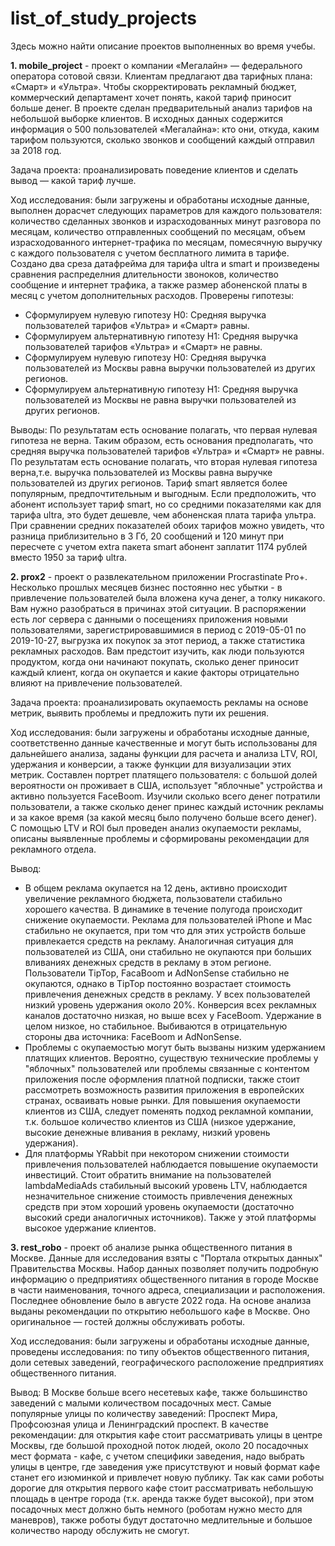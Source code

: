 # list_of_study_projects
Здесь можно найти описание проектов выполненных во время учебы.

**1. mobile_project** - проект о компании «Мегалайн» — федерального оператора сотовой связи. Клиентам предлагают два тарифных плана: «Смарт» и «Ультра». Чтобы скорректировать рекламный бюджет, коммерческий департамент хочет понять, какой тариф приносит больше денег.
В проекте сделан предварительный анализ тарифов на небольшой выборке клиентов. В исходных данных содержится информация о 500 пользователей «Мегалайна»: кто они, откуда, каким тарифом пользуются, сколько звонков и сообщений каждый отправил за 2018 год.

Задача проекта: проанализировать поведение клиентов и сделать вывод — какой тариф лучше.

Ход исследования: были загружены и обработаны исходные данные, выполнен дорасчет следующих параметров для каждого пользователя: количество сделанных звонков и израсходованных минут разговора по месяцам, количество отправленных сообщений по месяцам, объем израсходованного интернет-трафика по месяцам, помесячную выручку с каждого пользователя с учетом бесплатного лимита в тарифе. Создано два среза датафрейма для тарифа ultra и smart и произведены сравнения распределния длительности звоноков, количество сообщение и интернет трафика, а также размер абоненской платы в месяц с учетом дополнительных расходов. Проверены гипотезы:
* Сформулируем нулевую гипотезу H0: Cредняя выручка пользователей тарифов «Ультра» и «Смарт» равны.
* Сформулируем альтернативную гипотезу H1: Cредняя выручка пользователей тарифов «Ультра» и «Смарт» не равны.
* Сформулируем нулевую гипотезу H0: Cредняя выручка пользователей из Москвы равна выручки пользователей из других регионов.
* Сформулируем альтернативную гипотезу H1: Cредняя выручка пользователей из Москвы не равна выручки пользователей из других регионов.

Выводы:
По результатам есть основание полагать, что первая нулевая гипотеза не верна. Таким образом, есть основания предполагать, что средняя выручка пользователей тарифов «Ультра» и «Смарт» не равны.
По результатам есть основание полагать, что вторая нулевая гипотеза верна,т.е. выручка пользователей из Москвы равна выручке пользователей из других регионов.
Тариф smart является более популярным, предпочтительным и выгодным. Если предположить, что абонент использует тариф smart, но со средними показателями как для тарифа ultra, это будет дешевле, чем абоненская плата тарифа ультра. При сравнении средних показателей обоих тарифов можно увидеть, что разница приблизительно в 3 Гб, 20 сообщений и 120 минут при пересчете с учетом extra пакета smart абонент заплатит 1174 рублей вместо 1950 за тариф ultra.
 



**2. prox2** - проект о развлекательном приложении Procrastinate Pro+. Несколько прошлых месяцев бизнес постоянно нес убытки - в привлечение пользователей была вложена куча денег, а толку никакого. Вам нужно разобраться в причинах этой ситуации.
В распоряжении есть лог сервера с данными о посещениях приложения новыми пользователями, зарегистрировавшимися в период с 2019-05-01 по 2019-10-27, выгрузка их покупок за этот период, а также статистика рекламных расходов. Вам предстоит изучить, как люди пользуются продуктом, когда они начинают покупать, сколько денег приносит каждый клиент, когда он окупается и какие факторы отрицательно влияют на привлечение пользователей.

Задача проекта: проанализировать окупаемость рекламы на основе метрик, выявить проблемы и предложить пути их решения.

Ход исследования: были загружены и обработаны исходные данные, соответственно данные качественные и могут быть использованы для дальнейшего анализа, заданы функции для расчета и анализа LTV, ROI, удержания и конверсии, а также функции для визуализации этих метрик. Составлен портрет платящего пользователя: с большой долей вероятности он проживает в США, использует "яблочные" устройства и активно пользуется FaceBoom. Изучили сколько всего денег потратили пользователи, а также сколько денег принес каждый источник рекламы и за какое время (за какой месяц было получено больше всего денег). С помощью LTV и ROI был проведен анализ окупаемости рекламы, описаны выявленные проблемы и сформированы рекомендации для рекламного отдела.

Вывод: 
* В общем реклама окупается на 12 день, активно происходит увеличение рекламного бюджета, пользователи стабильно хорошего качества. В динамике в течение полугода происходит снижение окупаемости. Реклама для пользователей iPhone и Мас стабильно не окупается, при том что для этих устройств больше привлекается средств на рекламу. Аналогичная ситуация для пользователей из США, они стабильно не окупаются при больших вливаниях денежных средств в рекламу в этом регионе. Пользователи TipTop, FacaBoom и AdNonSense стабильно не окупаются, однако в TipTop постоянно возрастает стоимость привлечения денежных средств в рекламу. У всех пользователей низкий уровень удержания около 20%. Конверсия всех рекламных каналов достаточно низкая, но выше всех у FaceBoom. Удержание в целом низкое, но стабильное. Выбиваются в отрицательную стороны два источника: FaceBoom и AdNonSense.
* Проблемы с окупаемостью могут быть вызваны низким удержанием платящих клиентов. Вероятно, существую технические проблемы у "яблочных" пользователей или проблемы связанные с контентом приложения после оформления платной подписки, также стоит рассмотреть возможность развития приложения в европейских странах, осваивать новые рынки. Для повышения окупаемости клиентов из США, следует поменять подход рекламной компании, т.к. большое количество клиентов из США (низкое удержание, высокие денежные вливания в рекламу, низкий уровень удержания).
* Для платформы YRabbit при некотором снижении стоимости привлечения пользователей наблюдается повышение окупаемости инвестиций. Стоит обратить внимание на пользователей lambdaMediaAds стабильный высокий уровень LTV, наблюдается незначительное снижение стоимость привлечения денежных средств при этом хороший уровень окупаемости (достаточно высокий среди аналогичных источников). Также у этой платформы высокое удержание клиентов.



**3. rest_robo** - проект об анализе рынка общественного питания в Москве. Данные для исследования взяты с "Портала открытых данных" Правительства Москвы. Набор данных позволяет получить подробную информацию о предприятиях общественного питания в городе Москве в части наименования, точного адреса, специализации и расположения. Последнее обновление было в августе 2022 года. На основе анализа выданы рекомендации по открытию небольшого кафе в Москве. Оно оригинальное — гостей должны обслуживать роботы. 

Ход исследования: были загружены и обработаны исходные данные, проведены исследования: по типу объектов общественного питания, доли сетевых заведений, географического расположение предприятиях общественного питания.

Вывод: В Москве больше всего несетевых кафе, также большинство заведений с малыми количеством посадочных мест. Самые популярные улицы по количеству заведений: Проспект Мира, Профсоюзная улица и Ленинградский проспект. В качестве рекомендации: для открытия кафе стоит рассматривать улицы в центре Москвы, где большой проходной поток людей, около 20 посадочных мест формата - кафе, с учетом специфики заведения, надо выбрать улицы в центре, где заведения уже присутствуют и новый формат кафе станет его изюминкой и привлечет новую публику. Так как сами роботы дорогие для открытия первого кафе стоит рассматривать небольшую площадь в центре города (т.к. аренда также будет высокой), при этом посадочных мест должно быть немного (роботам нужно место для маневров), также роботы будут достаточно медлительные и большое количество народу обслужить не смогут.

